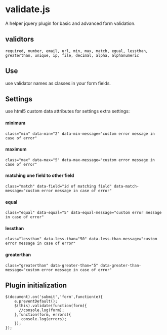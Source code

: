 # validate.js
A helper jquery plugin for basic and advanced form validation.

## validtors
```
required, number, email, url, min, max, match, equal, lessthan, greaterthan, unique, ip, file, decimal, alpha, alphanumeric
```

## Use
use validator names as classes in your form fields.

## Settings
use html5 custom data attributes for settings extra settings:
#### minimum
`class="min" data-min="2" data-min-message="custom error message in case of error"`

#### maximum
`class="max" data-max="5" data-max-message="custom error message in case of error"`

#### matching one field to other field
`class="match" data-field="id of matching field" data-match-message="custom error message in case of error"`

#### equal
`class="equal" data-equal="5" data-equal-message="custom error message in case of error"`

#### lessthan 
`class="lessthan" data-less-than="50" data-less-than-message="custom error message in case of error"`

#### greaterthan
`class="greaterthan" data-greater-than="5" data-greater-than-message="custom error message in case of error"`


## Plugin initialization
```
$(document).on('submit','form',function(e){
    e.preventDefault();
    $(this).validate(function(form){
      //console.log(form);
    },function(form, errors){
       console.log(errors);
    });
});
```

